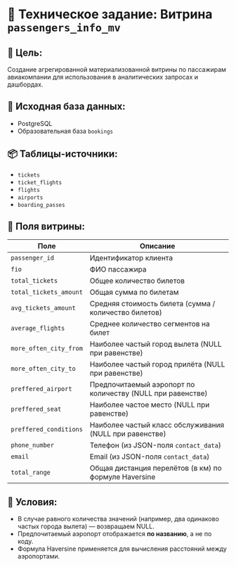 # 📄 Техническое задание: Витрина `passengers_info_mv`

## 🎯 Цель:
Создание агрегированной материализованной витрины по пассажирам авиакомпании для использования в аналитических запросах и дашбордах.

## 🧱 Исходная база данных:
- PostgreSQL
- Образовательная база `bookings`

## 📦 Таблицы-источники:
- `tickets`
- `ticket_flights`
- `flights`
- `airports`
- `boarding_passes`

## 🧾 Поля витрины:

| Поле                    | Описание |
|-------------------------|----------|
| `passenger_id`          | Идентификатор клиента |
| `fio`                   | ФИО пассажира |
| `total_tickets`         | Общее количество билетов |
| `total_tickets_amount`  | Общая сумма по билетам |
| `avg_tickets_amount`    | Средняя стоимость билета (сумма / количество билетов) |
| `average_flights`       | Среднее количество сегментов на билет |
| `more_often_city_from`  | Наиболее частый город вылета (NULL при равенстве) |
| `more_often_city_to`    | Наиболее частый город прилёта (NULL при равенстве) |
| `preffered_airport`     | Предпочитаемый аэропорт по количеству (NULL при равенстве) |
| `preffered_seat`        | Наиболее частое место (NULL при равенстве) |
| `preffered_conditions`  | Наиболее частый класс обслуживания (NULL при равенстве) |
| `phone_number`          | Телефон (из JSON-поля `contact_data`) |
| `email`                 | Email (из JSON-поля `contact_data`) |
| `total_range`           | Общая дистанция перелётов (в км) по формуле Haversine |

## 📌 Условия:
- В случае равного количества значений (например, два одинаково частых города вылета) — возвращаем NULL.
- Предпочитаемый аэропорт отображается **по названию**, а не по коду.
- Формула Haversine применяется для вычисления расстояний между аэропортами.
